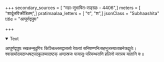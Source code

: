+++
secondary_sources = [ "महा-सुभाषित-सङ्ग्रहः - 4406",]
meters = [ "शार्दूलविक्रीडितम्",]
pratimaalaa_letters = [ "व", "श",]
jsonClass = "Subhaashita"
title = "आघूर्णद्वपुषः"

+++

<details open><summary>Text</summary>

आघूर्णद्वपुषः स्खलन्मृदुगिरः किञ्चिल्लसद्वाससो रेवत्यां सनिषण्णनिःसहभुजस्याताम्रनेत्रद्युतेः।  
श्वासामोदमदान्धषट्पदकुलव्यादष्टक् अण्ठस्रजः पायासुः परिमन्थराणि हलिनो मत्तस्य यातानि वः॥
</details>
